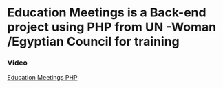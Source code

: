 # Education Meetings is a Back-end project using PHP from UN -Woman /Egyptian Council for training
### Video
[Education Meetings PHP ](https://youtu.be/1Ig8vXSZhT8?si=jJ57G7SYEvq0uiY0)
